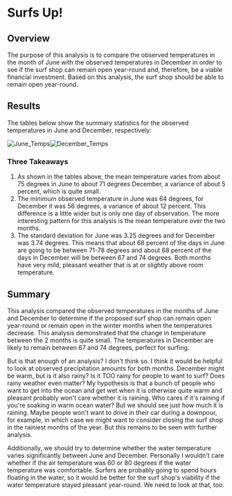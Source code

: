 # Surfs Up!

## Overview
The purpose of this analysis is to compare the observed temperatures in the month of June with the observed temperatures in December in order to see if the surf shop can remain open year-round and, therefore, be a viable financial investment. Based on this analysis, the surf shop should be able to remain open year-round.

## Results
The tables below show the summary statistics for the observed temperatures in June and December, respectively:

![June_Temps](https://user-images.githubusercontent.com/106618404/185712269-bb8377f9-f7f4-417e-9949-69f95c55e728.PNG)![December_Temps](https://user-images.githubusercontent.com/106618404/185712435-a996f164-9433-4558-a69c-388addad5fa8.PNG)

### Three Takeaways
1. As shown in the tables above, the mean temperature varies from about 75 degrees in June to about 71 degrees December, a variance of about 5 percent, which is quite small.
2. The minimum observed temperature in June was 64 degrees, for December it was 56 degrees, a variance of about 12 percent. This difference is a little wider but is only one day of observation. The more interesting pattern for this analysis is the mean temperature over the two months.
3. The standard deviation for June was 3.25 degrees and for December was 3.74 degrees. This means that about 68 percent of the days in June are going to be between 71-78 degrees and about 68 percent of the days in December will be between 67 and 74 degrees. Both months have very mild, pleasant weather that is at or slightly above room temperature. 


## Summary
This analysis compared the observed temperatures in the months of June and December to determine if the proposed surf shop can remain open year-round or remain open in the winter months when the temperatures decrease. This analysis demonstrated that the change in temperature between the 2 months is quite small. The temperatures in December are likely to remain between 67 and 74 degrees, perfect for surfing. 

But is that enough of an analysis? I don't think so. I think it would be helpful to look at observed precipitation amounts for both months. December might be warm, but is it also rainy? Is it TOO rainy for people to want to surf? Does rainy weather even matter? My hypothesis is that a bunch of people who want to get into the ocean and get wet when it is otherwise quite warm and pleasant probably won't care whether it is raining. Who cares if it's raining if you're soaking in warm ocean water? But we should see just how much it is raining. Maybe people won't want to drive in their car during a downpour, for example, in which case we might want to consider closing the surf shop in the rainiest months of the year. But this remains to be seen with further analysis.

Additionally, we should try to determine whether the water temperature varies significantly between June and December. Personally I wouldn't care whether if the air temperature was 60 or 80 degrees if the water temperature was comfortable. Surfers are probably going to spend hours floating in the water, so it would be better for the surf shop's viability if the water temperature stayed pleasant year-round. We need to look at that, too.
